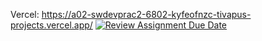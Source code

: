 Vercel: https://a02-swdevprac2-6802-kyfeofnzc-tivapus-projects.vercel.app/
[![Review Assignment Due Date](https://classroom.github.com/assets/deadline-readme-button-22041afd0340ce965d47ae6ef1cefeee28c7c493a6346c4f15d667ab976d596c.svg)](https://classroom.github.com/a/KhzxL441)
